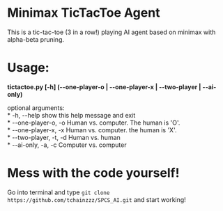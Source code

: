# Minimax TicTacToe Agent

This is a tic-tac-toe (3 in a row!) playing AI agent based on minimax with alpha-beta pruning.

# Usage:

**tictactoe.py [-h] (--one-player-o | --one-player-x | --two-player | --ai-only)**

optional arguments:  
    * -h, --help            show this help message and exit  
    * --one-player-o, -o    Human vs. computer. The human is 'O'.  
    * --one-player-x, -x    Human vs. computer. the human is 'X'.  
    * --two-player, -t, -d  Human vs. human  
    * --ai-only, -a, -c     Computer vs. computer  
    
# Mess with the code yourself!

Go into terminal and type `git clone https://github.com/tchainzzz/SPCS_AI.git` and start working!
